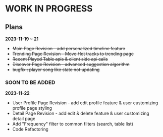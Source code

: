 # WORK IN PROGRESS #

## Plans ##
**2023-11-19 ~ 21**
- ~~Main Page Revision - add personalized timeline feature~~
- ~~Trending Page Revision - Move Hot tracks to trending page~~
- ~~Recent Played Table apis & client side api calls~~
- ~~Discover Page Revision - advanced suggestion algorithm~~
- ~~bugfix : player song like state not updating~~

### SOON TO BE ADDED ###
**2023-11-22**
- User Profile Page Revision - add edit profile feature & user customizing profile page styling
- Detail Page Revision - add edit & delete feature & user customizing detail page
- Add "Frequency" filter to common filters (search, table list)
- Code Refactoring
